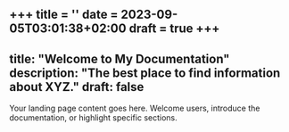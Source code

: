 +++
title = ''
date = 2023-09-05T03:01:38+02:00
draft = true
+++
---
title: "Welcome to My Documentation"
description: "The best place to find information about XYZ."
draft: false
---

Your landing page content goes here. Welcome users, introduce the documentation, or highlight specific sections.

